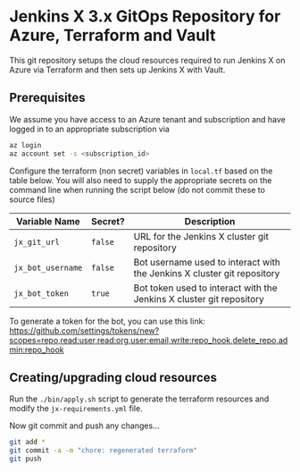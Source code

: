 # Jenkins X 3.x GitOps Repository for Azure, Terraform and Vault

This git repository setups the cloud resources required to run Jenkins X on Azure via Terraform and then sets up Jenkins X with Vault.

## Prerequisites

We assume you have access to an Azure tenant and subscription and have logged in to an appropriate subscription via

```sh
az login
az account set -s <subscription_id>
```

Configure the terraform (non secret) variables in `local.tf` based on the table below. You will also need to supply the appropriate secrets
on the command line when running the script below (do not commit these to source files)

| Variable Name | Secret? | Description |
|------|-----|--------|
| `jx_git_url` | `false` | URL for the Jenkins X cluster git repository
| `jx_bot_username` | `false` | Bot username used to interact with the Jenkins X cluster git repository
| `jx_bot_token` | `true` | Bot token used to interact with the Jenkins X cluster git repository

To generate a token for the bot, you can use this link: https://github.com/settings/tokens/new?scopes=repo,read:user,read:org,user:email,write:repo_hook,delete_repo,admin:repo_hook

## Creating/upgrading cloud resources

Run the `./bin/apply.sh` script to generate the terraform resources and modify the `jx-requirements.yml` file.

Now git commit and push any changes...

```bash 
git add *
git commit -a -m "chore: regenerated terraform"
git push
```
